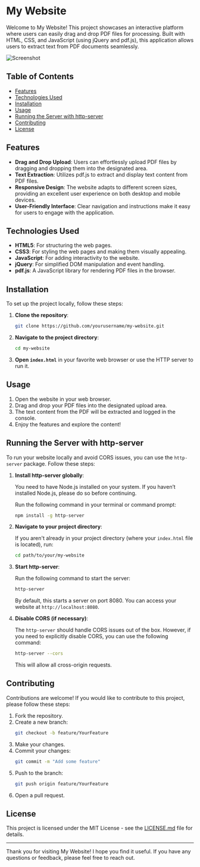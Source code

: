 # My Website

Welcome to My Website! This project showcases an interactive platform where users can easily drag and drop PDF files for processing. Built with HTML, CSS, and JavaScript (using jQuery and pdf.js), this application allows users to extract text from PDF documents seamlessly.

![Screenshot](screenshot.png)

## Table of Contents

- [Features](#features)
- [Technologies Used](#technologies-used)
- [Installation](#installation)
- [Usage](#usage)
- [Running the Server with http-server](#running-the-server-with-http-server)
- [Contributing](#contributing)
- [License](#license)

## Features

- **Drag and Drop Upload**: Users can effortlessly upload PDF files by dragging and dropping them into the designated area.
- **Text Extraction**: Utilizes pdf.js to extract and display text content from PDF files.
- **Responsive Design**: The website adapts to different screen sizes, providing an excellent user experience on both desktop and mobile devices.
- **User-Friendly Interface**: Clear navigation and instructions make it easy for users to engage with the application.

## Technologies Used

- **HTML5**: For structuring the web pages.
- **CSS3**: For styling the web pages and making them visually appealing.
- **JavaScript**: For adding interactivity to the website.
- **jQuery**: For simplified DOM manipulation and event handling.
- **pdf.js**: A JavaScript library for rendering PDF files in the browser.

## Installation

To set up the project locally, follow these steps:

1. **Clone the repository**:

    ```bash
    git clone https://github.com/yourusername/my-website.git
    ```

2. **Navigate to the project directory**:

    ```bash
    cd my-website
    ```

3. **Open `index.html`** in your favorite web browser or use the HTTP server to run it.

## Usage

1. Open the website in your web browser.
2. Drag and drop your PDF files into the designated upload area.
3. The text content from the PDF will be extracted and logged in the console.
4. Enjoy the features and explore the content!

## Running the Server with http-server

To run your website locally and avoid CORS issues, you can use the `http-server` package. Follow these steps:

1. **Install http-server globally**:

    You need to have Node.js installed on your system. If you haven’t installed Node.js, please do so before continuing.

    Run the following command in your terminal or command prompt:

    ```bash
    npm install -g http-server
    ```

2. **Navigate to your project directory**:

    If you aren't already in your project directory (where your `index.html` file is located), run:

    ```bash
    cd path/to/your/my-website
    ```

3. **Start http-server**:

    Run the following command to start the server:

    ```bash
    http-server
    ```

    By default, this starts a server on port 8080. You can access your website at `http://localhost:8080`.

4. **Disable CORS (if necessary)**:

    The `http-server` should handle CORS issues out of the box. However, if you need to explicitly disable CORS, you can use the following command:

    ```bash
    http-server --cors
    ```

    This will allow all cross-origin requests.

## Contributing

Contributions are welcome! If you would like to contribute to this project, please follow these steps:

1. Fork the repository.
2. Create a new branch:
    ```bash
    git checkout -b feature/YourFeature
    ```
3. Make your changes.
4. Commit your changes:
    ```bash
    git commit -m "Add some feature"
    ```
5. Push to the branch:
    ```bash
    git push origin feature/YourFeature
    ```
6. Open a pull request.

## License

This project is licensed under the MIT License - see the [LICENSE.md](LICENSE.md) file for details.

---

Thank you for visiting My Website! I hope you find it useful. If you have any questions or feedback, please feel free to reach out.
